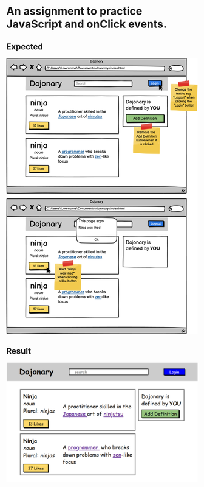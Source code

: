 # An assignment to practice JavaScript and onClick events.

## Expected

![alt text](./assets/button-clicker-wireframe.png)

## Result

![alt text](./assets/button-clicker-result.png)